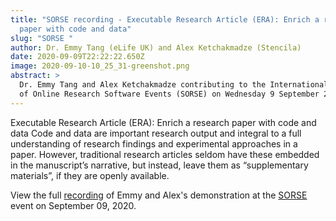 ```yaml
---
title: "SORSE recording - Executable Research Article (ERA): Enrich a research
  paper with code and data"
slug: "SORSE "
author: Dr. Emmy Tang (eLife UK) and Alex Ketchakmadze (Stencila)
date: 2020-09-09T22:22:22.650Z
image: 2020-09-10-10_25_31-greenshot.png
abstract: >
  Dr. Emmy Tang and Alex Ketchakmadze contributing to the International Series
  of Online Research Software Events (SORSE) on Wednesday 9 September 2020.
---
```

 Executable Research Article (ERA): Enrich a research paper with code and data Code and data are important research output and integral to a full understanding of research findings and experimental approaches in a paper. However, traditional research articles seldom have these embedded in the manuscript’s narrative, but instead, leave them as “supplementary materials”, if they are openly available. 

View the full [recording](https://www.youtube.com/watch?v=_uRKBdEHhS0&feature=emb_logo) of Emmy and Alex's demonstration at the [SORSE](https://sorse.github.io//programme/software-demos/event-019/) event on September 09, 2020.
